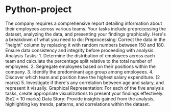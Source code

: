 # Python-project
The company requires a comprehensive report detailing information about their employees across various teams. Your tasks include preprocessing the dataset, analyzing the data, and presenting your findings graphically. Here's a breakdown of what you need to do: Preprocessing: Correct the data in the "height" column by replacing it with random numbers between 150 and 180. Ensure data consistency and integrity before proceeding with analysis.
Analysis Tasks: 1. Determine the distribution of employees across each team and calculate the percentage split relative to the total number of employees. 
2. Segregate employees based on their positions within the company. 
3. Identify the predominant age group among employees.
4. Discover which team and position have the highest salary expenditure. (2 marks) 5. Investigate if there's any correlation between age and salary, and represent it visually. 
Graphical Representation: For each of the five analysis tasks, create appropriate visualizations to present your findings effectively. (5x2 = 10 marks) Data Story: Provide insights gained from the analysis, highlighting key trends, patterns, and correlations within the dataset.
